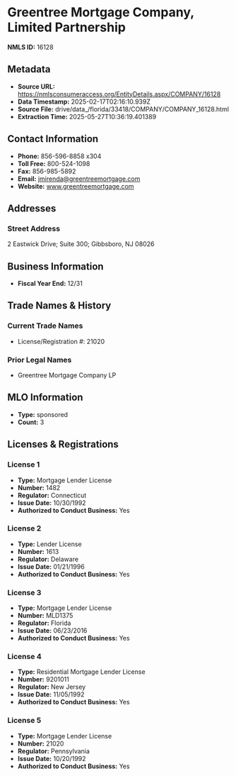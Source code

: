 # Greentree Mortgage Company, Limited Partnership

**NMLS ID:** 16128

## Metadata
- **Source URL:** https://nmlsconsumeraccess.org/EntityDetails.aspx/COMPANY/16128
- **Data Timestamp:** 2025-02-17T02:16:10.939Z
- **Source File:** drive/data_/florida/33418/COMPANY/COMPANY_16128.html
- **Extraction Time:** 2025-05-27T10:36:19.401389

## Contact Information
- **Phone:** 856-596-8858 x304
- **Toll Free:** 800-524-1098
- **Fax:** 856-985-5892
- **Email:** jmirenda@greentreemortgage.com
- **Website:** www.greentreemortgage.com

## Addresses
### Street Address
2 Eastwick Drive; Suite 300; Gibbsboro, NJ 08026

## Business Information
- **Fiscal Year End:** 12/31

## Trade Names & History
### Current Trade Names
- License/Registration #: 21020

### Prior Legal Names
- Greentree Mortgage Company LP

## MLO Information
- **Type:** sponsored
- **Count:** 3

## Licenses & Registrations

### License 1
- **Type:** Mortgage Lender License
- **Number:** 1482
- **Regulator:** Connecticut
- **Issue Date:** 10/30/1992
- **Authorized to Conduct Business:** Yes

### License 2
- **Type:** Lender License
- **Number:** 1613
- **Regulator:** Delaware
- **Issue Date:** 01/21/1996
- **Authorized to Conduct Business:** Yes

### License 3
- **Type:** Mortgage Lender License
- **Number:** MLD1375
- **Regulator:** Florida
- **Issue Date:** 06/23/2016
- **Authorized to Conduct Business:** Yes

### License 4
- **Type:** Residential Mortgage Lender License
- **Number:** 9201011
- **Regulator:** New Jersey
- **Issue Date:** 11/05/1992
- **Authorized to Conduct Business:** Yes

### License 5
- **Type:** Mortgage Lender License
- **Number:** 21020
- **Regulator:** Pennsylvania
- **Issue Date:** 10/20/1992
- **Authorized to Conduct Business:** Yes
